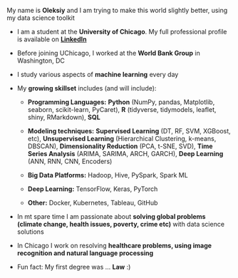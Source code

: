 My name is **Oleksiy** and I am trying to make this world slightly better, using my data science toolkit

* I am a student at the **University of Chicago**. My full professional profile is available on [**LinkedIn**](https://www.linkedin.com/in/oanokhin/)

* Before joining UChicago, I worked at the **World Bank Group** in Washington, DC

* I study various aspects of **machine learning** every day

* My **growing skillset** includes (and will include):

  + **Programming Languages:** **Python** (NumPy, pandas, Matplotlib, seaborn, scikit-learn, PyCaret), **R** (tidyverse, tidymodels, leaflet, shiny, RMarkdown), **SQL**

  + **Modeling techniques:** **Supervised Learning** (DT, RF, SVM, XGBoost, etc), **Unsupervised Learning** (Hierarchical Clustering, k-means, DBSCAN), **Dimensionality Reduction** (PCA, t-SNE, SVD), **Time Series Analysis** (ARIMA, SARIMA, ARCH, GARCH), **Deep Learning** (ANN, RNN, CNN, Encoders)

  + **Big Data Platforms:** Hadoop, Hive, PySpark, Spark ML

  + **Deep Learning:** TensorFlow, Keras, PyTorch

  + **Other:** Docker, Kubernetes, Tableau, GitHub

* In mt spare time I am passionate about **solving global problems (climate change, health issues, poverty, crime etc)** with data science solutions

* In Chicago I work on resolving **healthcare problems, using image recognition and natural language processing**

* Fun fact: My first degree was ... **Law** :)

